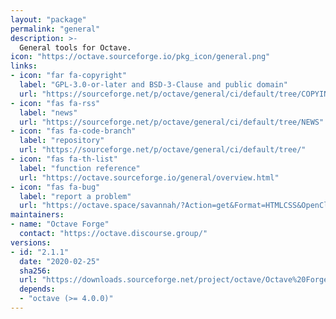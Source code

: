 ```yaml
---
layout: "package"
permalink: "general"
description: >-
  General tools for Octave.
icon: "https://octave.sourceforge.io/pkg_icon/general.png"
links:
- icon: "far fa-copyright"
  label: "GPL-3.0-or-later and BSD-3-Clause and public domain"
  url: "https://sourceforge.net/p/octave/general/ci/default/tree/COPYING"
- icon: "fas fa-rss"
  label: "news"
  url: "https://sourceforge.net/p/octave/general/ci/default/tree/NEWS"
- icon: "fas fa-code-branch"
  label: "repository"
  url: "https://sourceforge.net/p/octave/general/ci/default/tree/"
- icon: "fas fa-th-list"
  label: "function reference"
  url: "https://octave.sourceforge.io/general/overview.html"
- icon: "fas fa-bug"
  label: "report a problem"
  url: "https://octave.space/savannah/?Action=get&Format=HTMLCSS&OpenClosed=open&Title=[octave%20forge]%20(general)"
maintainers:
- name: "Octave Forge"
  contact: "https://octave.discourse.group/"
versions:
- id: "2.1.1"
  date: "2020-02-25"
  sha256:
  url: "https://downloads.sourceforge.net/project/octave/Octave%20Forge%20Packages/Individual%20Package%20Releases/general-2.1.1.tar.gz"
  depends:
  - "octave (>= 4.0.0)"
---
```


